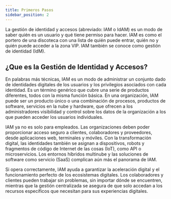 ```yaml
---
title: Primeros Pasos
sidebar_position: 2
---
```


La gestión de identidad y accesos (abreviado: IAM o IdAM) es un modo de saber quién es un usuario y qué tiene permiso para hacer. IAM es como el portero de una discoteca con una lista de quién puede entrar, quién no y quién puede acceder a la zona VIP. IAM también se conoce como gestión de identidad (IdM).

## ¿Que es la Gestión de Identidad y Accesos?

En palabras más técnicas, IAM es un modo de administrar un conjunto dado de identidades digitales de los usuarios y los privilegios asociados con cada identidad. Es un término genérico que cubre una serie de productos diferentes, todos con la misma función básica. En una organización, IAM puede ser un producto único o una combinación de procesos, productos de software, servicios en la nube y hardware, que ofrecen a los administradores visibilidad y control sobre los datos de la organización a los que pueden acceder los usuarios individuales.

IAM ya no es solo para empleados. Las organizaciones deben poder proporcionar acceso seguro a clientes, colaboradores y proveedores, desde aplicaciones web, terminales y móviles. Con la transformación digital, las identidades también se asignan a dispositivos, robots y fragmentos de código de Internet de las cosas (IoT), como API o microservicios. Los entornos híbridos multinube y las soluciones de software como servicio (SaaS) complican aún más el panorama de IAM.

Si opera correctamente, IAM ayuda a garantizar la aceleración digital y el funcionamiento perfecto de los ecosistemas digitales. Los colaboradores y clientes pueden trabajar sin problemas, sin importar dónde se encuentren, mientras que la gestión centralizada se asegura de que solo accedan a los recursos específicos que necesitan para sus experiencias digitales.
